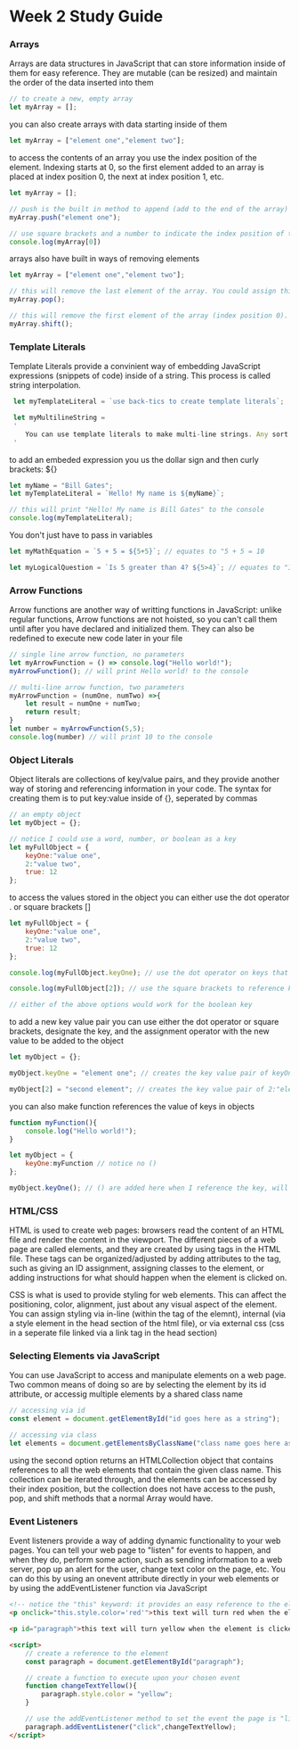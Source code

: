 # Week 2 Study Guide
### Arrays
Arrays are data structures in JavaScript that can store information inside of them for easy reference. They are mutable (can be resized) and maintain the order of the data inserted into them
```JavaScript
// to create a new, empty array
let myArray = [];
```
you can also create arrays with data starting inside of them
```JavaScript
let myArray = ["element one","element two"];
```
to access the contents of an array you use the index position of the element. Indexing starts at 0, so the first element added to an array is placed at index position 0, the next at index position 1, etc.
```JavaScript
let myArray = [];

// push is the built in method to append (add to the end of the array) elements into an array
myArray.push("element one");

// use square brackets and a number to indicate the index position of the element you want
console.log(myArray[0])
```
arrays also have built in ways of removing elements
```JavaScript
let myArray = ["element one","element two"];

// this will remove the last element of the array. You could assign this value to a variable by doing this if you wanted
myArray.pop();

// this will remove the first element of the array (index position 0). You could assign this value to a variable by doing this if you wanted
myArray.shift();
```
### Template Literals
Template Literals provide a convinient way of embedding JavaScript expressions (snippets of code) inside of a string. This process is called string interpolation.
```JavaScript
 let myTemplateLiteral = `use back-tics to create template literals`;

 let myMultilineString = 
 '
    You can use template literals to make multi-line strings. Any sort of formatting you create, tabbed spaces, new lines, all will be part of the string.
 '
```
to add an embeded expression you us the dollar sign and then curly brackets: ${}
```JavaScript
let myName = "Bill Gates";
let myTemplateLiteral = `Hello! My name is ${myName}`;

// this will print "Hello! My name is Bill Gates" to the console
console.log(myTemplateLiteral);
```
You don't just have to pass in variables
```JavaScript
let myMathEquation = `5 + 5 = ${5+5}`; // equates to "5 + 5 = 10

let myLogicalQuestion = `Is 5 greater than 4? ${5>4}`; // equates to "Is 5 greater than 4? true"
```
### Arrow Functions
Arrow functions are another way of writting functions in JavaScript: unlike regular functions, Arrow functions are not hoisted, so you can't call them until after you have declared and initialized them. They can also be redefined to execute new code later in your file
```JavaScript
// single line arrow function, no parameters
let myArrowFunction = () => console.log("Hello world!");
myArrowFunction(); // will print Hello world! to the console

// multi-line arrow function, two parameters
myArrowFunction = (numOne, numTwo) =>{
    let result = numOne + numTwo;
    return result;
}
let number = myArrowFunction(5,5);
console.log(number) // will print 10 to the console
```
### Object Literals
Object literals are collections of key/value pairs, and they provide another way of storing and referencing information in your code. The syntax for creating them is to put key:value inside of {}, seperated by commas
```JavaScript
// an empty object
let myObject = {};

// notice I could use a word, number, or boolean as a key
let myFullObject = {
    keyOne:"value one",
    2:"value two",
    true: 12
};
```
to access the values stored in the object you can either use the dot operator . or square brackets []
```JavaScript
let myFullObject = {
    keyOne:"value one",
    2:"value two",
    true: 12
};

console.log(myFullObject.keyOne); // use the dot operator on keys that are words

console.log(myFullObject[2]); // use the square brackets to reference keys that are not words

// either of the above options would work for the boolean key
```
to add a new key value pair you can use either the dot operator or square brackets, designate the key, and the assignment operator with the new value to be added to the object
```JavaScript
let myObject = {};

myObject.keyOne = "element one"; // creates the key value pair of keyOne:"element one"

myObject[2] = "second element"; // creates the key value pair of 2:"element two"
```
you can also make function references the value of keys in objects
```JavaScript
function myFunction(){
    console.log("Hello world!");
}

let myObject = {
    keyOne:myFunction // notice no ()
};

myObject.keyOne(); // () are added here when I reference the key, will print Hello world to the console
```
### HTML/CSS
HTML is used to create web pages: browsers read the content of an HTML file and render the content in the viewport. The different pieces of a web page are called elements, and they are created by using tags in the HTML file. These tags can be organized/adjusted by adding attributes to the tag, such as giving an ID assignment, assigning classes to the element, or adding instructions for what should happen when the element is clicked on.

CSS is what is used to provide styling for web elements. This can affect the positioning, color, alignment, just about any visual aspect of the element. You can assign styling via in-line (within the tag of the elemnt), internal (via a style element in the head section of the html file), or via external css (css in a seperate file linked via a link tag in the head section)

### Selecting Elements via JavaScript
You can use JavaScript to access and manipulate elements on a web page. Two common means of doing so are by selecting the element by its id attribute, or accessig multiple elements by a shared class name
```JavaScript
// accessing via id
const element = document.getElementById("id goes here as a string");

// accessing via class
let elements = document.getElementsByClassName("class name goes here as a string")
```
using the second option returns an HTMLCollection object that contains references to all the web elements that contain the given class name. This collection can be iterated through, and the elements can be accessed by their index position, but the collection does not have access to the push, pop, and shift methods that a normal Array would have.

### Event Listeners
Event listeners provide a way of adding dynamic functionality to your web pages. You can tell your web page to "listen" for events to happen, and when they do, perform some action, such as sending information to a web server, pop up an alert for the user, change text color on the page, etc. You can do this by using an onevent attribute directly in your web elements or by using the addEventListener function via JavaScript
```HTML
<!-- notice the "this" keyword: it provides an easy reference to the element it is used in -->
<p onclick="this.style.color='red'">this text will turn red when the element is clicked on</p>

<p id="paragraph">this text will turn yellow when the element is clicked on</p>

<script>
    // create a reference to the element
    const paragraph = document.getElementById("paragraph");

    // create a function to execute upon your chosen event
    function changeTextYellow(){
        paragraph.style.color = "yellow";
    }

    // use the addEventListener method to set the event the page is "listening" for and the function to execute when it happens
    paragraph.addEventListener("click",changeTextYellow);
</script>
```